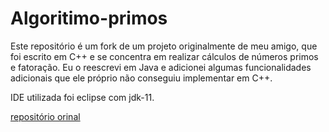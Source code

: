 # Algoritimo-primos 

Este repositório é um fork de um projeto originalmente de meu amigo, que foi escrito em C++ e se concentra em realizar cálculos de números primos e fatoração. Eu o reescrevi em Java e adicionei algumas funcionalidades adicionais que ele próprio não conseguiu implementar em C++.

IDE utilizada foi eclipse com jdk-11.

<a href="https://github.com/LuizFXavier/Algoritimo-primos">repositório orinal</a>